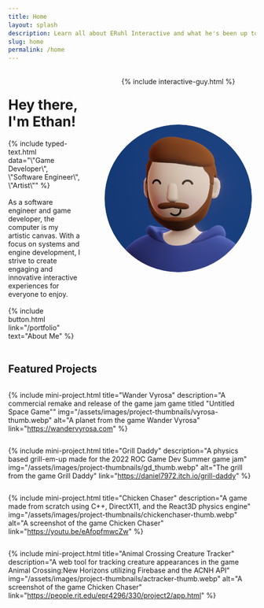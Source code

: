 ```yaml
---
title: Home
layout: splash
description: Learn all about ERuhl Interactive and what he's been up to! 
slug: home
permalink: /home
---
```


<style>
    #column-right
    {
       text-align:center; 
       margin-left:40px;
    }
    #mini-projects
    {
        display: flex; 
        align-content: space-around;
        justify-content: space-between;
        flex-wrap: wrap;
    }
    #portrait
    { margin-top: 25%;}

 @media screen and (max-width: 900px) 
 {
    #header-intro
    {
        flex-direction: column;
    }
    #column-right
    {
        margin-left:0px;
        margin-top:50px;
    }
 }
 @media screen and (max-width: 600px)
 {

    #mini-projects
    {
        flex-direction: column;
    }
 }
</style>
<br>

<div style="display:flex" id="header-intro">
    <div id="column-left" style="flex-basis: 50%; flex-grow:5;">
<h1>Hey there, I'm Ethan!</h1>
{% include typed-text.html
    data="\"Game Developer\", \"Software Engineer\", \"Artist\""
%}
<br>
<br>
As a software engineer and game developer, the computer is my artistic canvas. With a focus on systems and engine development, I strive to create engaging and innovative interactive experiences for everyone to enjoy.
<br>
<br>
{% include button.html link="/portfolio" text="About Me" %}
</div>
<div id="column-right">
    {% include interactive-guy.html %}
    <img src="/assets/images/portrait.png" id="portrait" style="width:300px;  clip-path:circle(50% at 150px 150px);" alt="E-Ruhl Interactive's Avatar">
</div>

</div>
<br>

## Featured Projects

<div id="mini-projects" style="">

{% include mini-project.html
    title="Wander Vyrosa"
    description="A commercial remake and release of the game jam game titled \"Untitled Space Game\""
    img="/assets/images/project-thumbnails/vyrosa-thumb.webp"
    alt="A planet from the game Wander Vyrosa"
    link="https://wandervyrosa.com"
%}

{% include mini-project.html
    title="Grill Daddy" description="A physics based grill-em-up made for the 2022 ROC Game Dev Summer game jam"
    img="/assets/images/project-thumbnails/gd_thumb.webp"
    alt="The grill from the game Grill Daddy"
    link="https://daniel7972.itch.io/grill-daddy"
%}

{% include mini-project.html
    title="Chicken Chaser"
    description="A game made from scratch using C++, DirectX11, and the React3D physics engine"
    img="/assets/images/project-thumbnails/chickenchaser-thumb.webp"
    alt="A screenshot of the game Chicken Chaser"
    link="https://youtu.be/eAfopfmwcZw"
%}

{% include mini-project.html
    title="Animal Crossing Creature Tracker"
    description="A web tool for tracking creature appearances in the game Animal Crossing:New Horizons utilizing Firebase and the ACNH API"
    img="/assets/images/project-thumbnails/actracker-thumb.webp"
    alt="A screenshot of the game Chicken Chaser"
    link="https://people.rit.edu/epr4296/330/project2/app.html"
%}

</div>

